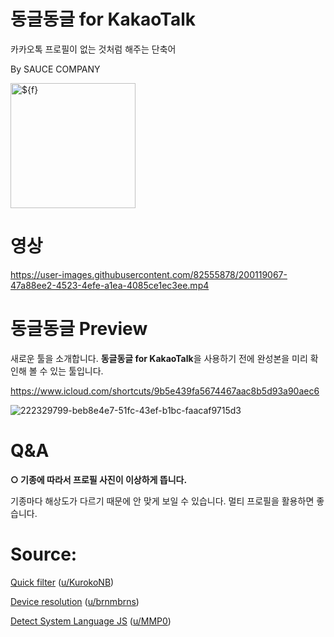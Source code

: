 # 동글동글 for KakaoTalk

카카오톡 프로필이 없는 것처럼 해주는 단축어

By SAUCE COMPANY

[<img width="200" alt="${f}" src="https://github.com/Dr-Sauce/DongledongleForKakaoTalk/assets/82555878/578af272-2f7f-4ed5-967c-369937f8a998">
](https://m.blog.naver.com/saucecompany_/222913432446)

# 영상

https://user-images.githubusercontent.com/82555878/200119067-47a88ee2-4523-4efe-a1ea-4085ce1ec3ee.mp4

# 동글동글 Preview

새로운 툴을 소개합니다. **동글동글 for KakaoTalk**을 사용하기 전에 완성본을 미리 확인해 볼 수 있는 툴입니다.

https://www.icloud.com/shortcuts/9b5e439fa5674467aac8b5d93a90aec6

![222329799-beb8e4e7-51fc-43ef-b1bc-faacaf9715d3](https://github.com/Dr-Sauce/DongledongleForKakaoTalk/assets/82555878/120d7c61-64ef-4cd8-bd7d-82f0531943fd)

# Q&A

**○ 기종에 따라서 프로필 사진이 이상하게 뜹니다.**

기종마다 해상도가 다르기 때문에 안 맞게 보일 수 있습니다. 멀티 프로필을 활용하면 좋습니다.

# Source:

[Quick filter](https://www.reddit.com/r/shortcuts/comments/9q3vvc/apply_a_filter_to_an_image/e86e4iv/) ([u/KurokoNB](https://www.reddit.com/user/KurokoNB))

[Device resolution](https://www.reddit.com/r/shortcuts/comments/si3cso/comment/hv6k28p/) ([u/brnmbrns](https://www.reddit.com/user/brnmbrns))

[Detect System Language JS](https://www.reddit.com/r/shortcuts/comments/c0bkad/comment/er4zrxb/) ([u/MMP0](https://www.reddit.com/user/MMP0))
